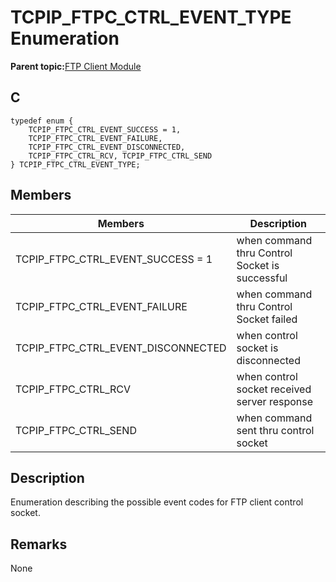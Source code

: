 # TCPIP\_FTPC\_CTRL\_EVENT\_TYPE Enumeration

**Parent topic:**[FTP Client Module](GUID-CE11EBFA-49BD-4D91-86C5-FFD24810B03C.md)

## C

```
typedef enum { 
    TCPIP_FTPC_CTRL_EVENT_SUCCESS = 1, 
    TCPIP_FTPC_CTRL_EVENT_FAILURE, 
    TCPIP_FTPC_CTRL_EVENT_DISCONNECTED, 
    TCPIP_FTPC_CTRL_RCV, TCPIP_FTPC_CTRL_SEND 
} TCPIP_FTPC_CTRL_EVENT_TYPE; 
```

## Members

|Members|Description|
|-------|-----------|
|TCPIP\_FTPC\_CTRL\_EVENT\_SUCCESS = 1|when command thru Control Socket is successful|
|TCPIP\_FTPC\_CTRL\_EVENT\_FAILURE|when command thru Control Socket failed|
|TCPIP\_FTPC\_CTRL\_EVENT\_DISCONNECTED|when control socket is disconnected|
|TCPIP\_FTPC\_CTRL\_RCV|when control socket received server response|
|TCPIP\_FTPC\_CTRL\_SEND|when command sent thru control socket|

## Description

Enumeration describing the possible event codes for FTP client control socket.

## Remarks

None

